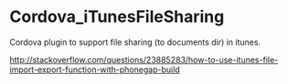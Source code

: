 # Cordova_iTunesFileSharing
Cordova plugin to support file sharing (to documents dir) in itunes.

http://stackoverflow.com/questions/23885283/how-to-use-itunes-file-import-export-function-with-phonegap-build
